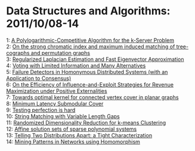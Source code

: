 # Data Structures and Algorithms: 2011/10/08-14  
1: [A Polylogarithmic-Competitive Algorithm for the k-Server Problem](https://doi.org/10.48550/arXiv.1110.1580)  
2: [On the strong chromatic index and maximum induced matching of  tree-cographs and permutation graphs](https://doi.org/10.48550/arXiv.1110.1693)  
3: [Regularized Laplacian Estimation and Fast Eigenvector Approximation](https://doi.org/10.48550/arXiv.1110.1757)  
4: [Voting with Limited Information and Many Alternatives](https://doi.org/10.48550/arXiv.1110.1785)  
5: [Failure Detectors in Homonymous Distributed Systems (with an Application  to Consensus)](https://doi.org/10.48550/arXiv.1110.1842)  
6: [On the Efficiency of Influence-and-Exploit Strategies for Revenue  Maximization under Positive Externalities](https://doi.org/10.48550/arXiv.1110.1894)  
7: [Towards optimal kernel for connected vertex cover in planar graphs](https://doi.org/10.48550/arXiv.1110.1964)  
8: [Minimum Latency Submodular Cover](https://doi.org/10.48550/arXiv.1110.2207)  
9: [Testing perfection is hard](https://doi.org/10.48550/arXiv.1110.2828)  
10: [String Matching with Variable Length Gaps](https://doi.org/10.48550/arXiv.1110.2893)  
11: [Randomized Dimensionality Reduction for k-means Clustering](https://doi.org/10.48550/arXiv.1110.2897)  
12: [Affine solution sets of sparse polynomial systems](https://doi.org/10.48550/arXiv.1110.3038)  
13: [Telling Two Distributions Apart: a Tight Characterization](https://doi.org/10.48550/arXiv.1110.3100)  
14: [Mining Patterns in Networks using Homomorphism](https://doi.org/10.48550/arXiv.1110.3225)  